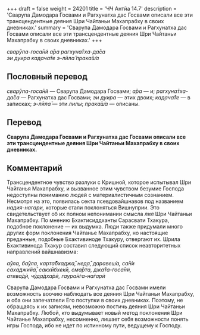 +++
draft = false
weight = 24201
title = 'ЧЧ Антйа 14.7'
description = 'Сварупа Дамодара Госвами и Рагхунатха дас Госвами описали все эти трансцендентные деяния Шри Чайтаньи Махапрабху в своих дневниках.'
summary = 'Сварупа Дамодара Госвами и Рагхунатха дас Госвами описали все эти трансцендентные деяния Шри Чайтаньи Махапрабху в своих дневниках.'
+++

_сварӯпа-госа̄н̃и а̄ра рагхуна̄тха-да̄са  
эи дуира кад̣ача̄те э-лӣла̄ прака̄ш́а_

## Пословный перевод

_сварӯпа_\-_госа̄н̃и_ — Сварупа Дамодара Госвами; _а̄ра_ — и; _рагхуна̄тха_\-_да̄са_ — Рагхунатха дас Госвами; _эи_ _дуира_ — этих двоих; _кад̣ача̄те_ — в записках; _э_\-_лӣла̄_ — эти _лилы_; _прака̄ш́а_ — описаны.

## Перевод

**Сварупа Дамодара Госвами и Рагхунатха дас Госвами описали все эти трансцендентные деяния Шри Чайтаньи Махапрабху в своих дневниках.**

## Комментарий

Трансцендентное чувство разлуки с Кришной, которое испытывал Шри Чайтанья Махапрабху, и вызванное этим чувством безумие Господа недоступны пониманию людей с материалистичным сознанием. Несмотря на это, появилась секта псевдовайшнавов под названием _надия-нагари,_ которые стали поклоняться Вишнуприи. Это свидетельствует об их полном непонимании смысла _лил_ Шри Чайтаньи Махапрабху. По мнению Бхактисиддханты Сарасвати Тхакура, подобное поклонение — их выдумка. Люди также придумали много других форм поклонения Чайтанье Махапрабху, но настоящие преданные, подобные Бхактивиноде Тхакуру, отвергают их. Шрила Бхактивинода Тхакур составил следующий список неавторитетных направлений вайшнавизма:

_а̄ула, ба̄ула, карта̄бхаджа̄, нед̣а̄, даравеш́а, са̄н̇и  
сахаджийа̄, сакхӣбхекӣ, сма̄рта, джа̄та-госа̄н̃и,  
атива̄д̣ӣ, чӯд̣а̄дха̄рӣ, гаура̄н̇га-на̄гарӣ_

Сварупа Дамодара Госвами и Рагхунатха дас Госвами имели возможность воочию наблюдать все деяния Шри Чайтаньи Махапрабху, и оба они запечатлели Его поступки в своих дневниках. Поэтому, не обращаясь к их записям, невозможно постичь деяния Шри Чайтаньи Махапрабху. Любой, кто выдумывает новый метод поклонения Шри Чайтанье Махапрабху, несомненно, лишает себя возможности понять игры Господа, ибо не идет по истинному пути, ведущему к Господу.
